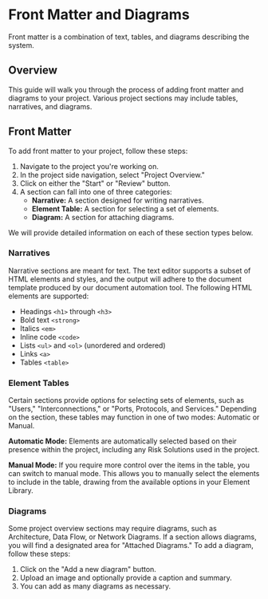 # Front Matter and Diagrams
Front matter is a combination of text, tables, and diagrams describing the system.

## Overview
This guide will walk you through the process of adding front matter and diagrams to your project. Various project sections may include tables, narratives, and diagrams.

## Front Matter
To add front matter to your project, follow these steps:

1. Navigate to the project you're working on.
2. In the project side navigation, select "Project Overview."
3. Click on either the "Start" or "Review" button.
4. A section can fall into one of three categories:
    - **Narrative:** A section designed for writing narratives.
    - **Element Table:** A section for selecting a set of elements.
    - **Diagram:** A section for attaching diagrams.

We will provide detailed information on each of these section types below.

### Narratives
Narrative sections are meant for text. The text editor supports a subset of HTML elements and styles, and the output will adhere to the document template produced by our document automation tool. The following HTML elements are supported:
- Headings `<h1>` through `<h3>`
- Bold text `<strong>`
- Italics `<em>`
- Inline code `<code>`
- Lists `<ul>` and `<ol>` (unordered and ordered)
- Links `<a>`
- Tables `<table>`

### Element Tables
Certain sections provide options for selecting sets of elements, such as "Users," "Interconnections," or "Ports, Protocols, and Services." Depending on the section, these tables may function in one of two modes: Automatic or Manual.

**Automatic Mode:** Elements are automatically selected based on their presence within the project, including any Risk Solutions used in the project.

**Manual Mode:** If you require more control over the items in the table, you can switch to manual mode. This allows you to manually select the elements to include in the table, drawing from the available options in your Element Library.

### Diagrams
Some project overview sections may require diagrams, such as Architecture, Data Flow, or Network Diagrams. If a section allows diagrams, you will find a designated area for "Attached Diagrams." To add a diagram, follow these steps:

1. Click on the "Add a new diagram" button.
2. Upload an image and optionally provide a caption and summary.
3. You can add as many diagrams as necessary.
